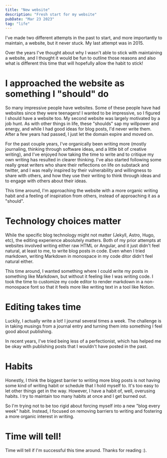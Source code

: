 ```yaml
---
title: "New website"
description: "Fresh start for my website"
pubDate: "Mar 23 2023"
tag: "life"
---
```


I've made two different attempts in the past to start, and more importantly to maintain, a website, but it never stuck. My last attempt was in 2015.

Over the years I've thought about why I wasn't able to stick with maintaining a website, and I thought it would be fun to outline those reasons and also what is different this time that will hopefully allow the habit to stick!

# I approached the website as something I "should" do

So many impressive people have websites. Some of these people have had websites since they were teenagers! I wanted to be impressive, so I figured I should have a website too. My second website was largely motivated by a job hunt. As with other things in life, these "shoulds" sap my willpower and energy, and while I had good ideas for blog posts, I'd never write them. After a few years had passed, I just let the domain expire and moved on.

For the past couple years, I've organically been writing more (mostly journaling, thinking through software ideas, and a little bit of creative writing), and I've enjoyed how taking the time to write and to critique my own writing has resulted in clearer thinking. I've also started following some really great writers who share their reflections on life on substack and twitter, and I was really inspired by their vulnerability and willingness to share with others, and how they use their writing to think through ideas and to engage with others about their ideas.

This time around, I'm approaching the website with a more organic writing habit and a feeling of inspiration from others, instead of approaching it as a "should".

# Technology choices matter

While the specific blog technology might not matter (Jekyll, Astro, Hugo, etc), the editing experience absolutely matters. Both of my prior attempts at websites involved writing either raw HTML or Angular, and it just didn't feel natural, at least to me, to write blog posts in code. Even when I tried markdown, writing Markdown in monospace in my code ditor didn't feel natural either.

This time around, I wanted something where I could write my posts in something like Markdown, but without it feeling like I was writing code. I took the time to customize my code editor to render markdown in a non-monospace font so that it feels more like writing text in a tool like Notion.

# Editing takes time

Luckily, I actually write a lot! I journal several times a week. The challenge is in taking musings from a journal entry and turning them into something I feel good about publishing.

In recent years, I've tried being less of a perfectionist, which has helped me be okay with publishing posts that I wouldn't have posted in the past.

# Habits

Honestly, I think the biggest barrier to writing more blog posts is not having some kind of writing habit or schedule that I hold myself to. It's too easy to let other things get in the way. However, I have a habit of, well, overusing habits. I try to maintain too many habits at once and I get burned out.

So I'm trying not to be too rigid about forcing myself into a new "blog every week" habit. Instead, I focused on removing barriers to writing and fostering a more organic interest in writing.

# Time will tell!

Time will tell if I'm successful this time around. Thanks for reading :).
